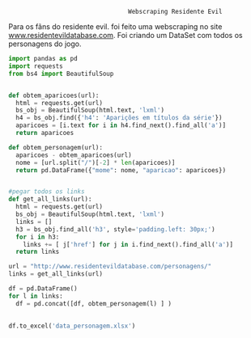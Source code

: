                                      Webscraping Residente Evil

Para os fãns do residente evil. foi feito uma webscraping no site www.residentevildatabase.com. Foi criando um DataSet com todos os personagens do jogo.



```python
import pandas as pd
import requests 
from bs4 import BeautifulSoup
```

```python

def obtem_aparicoes(url):
  html = requests.get(url)
  bs_obj = BeautifulSoup(html.text, 'lxml')
  h4 = bs_obj.find({'h4': 'Aparições em títulos da série'})
  aparicoes = [i.text for i in h4.find_next().find_all('a')]
  return aparicoes

def obtem_personagem(url):
  aparicoes - obtem_aparicoes(url)
  nome = [url.split("/")[-2] * len(aparicoes)]
  return pd.DataFrame({"mome": nome, "aparicao": aparicoes})


#pegar todos os links
def get_all_links(url):
  html = requests.get(url)
  bs_obj = BeautifulSoup(html.text, 'lxml')
  links = [] 
  h3 = bs_obj.find_all('h3', style='padding.left: 30px;')
  for i in h3:
    links += [ j['href'] for j in i.find_next().find_all('a')]
  return links 
  ```
  
  ```python
  url = "http://www.residentevildatabase.com/personagens/"
links = get_all_links(url)
```

```python
df = pd.DataFrame()
for l in links:
  df = pd.concat([df, obtem_personagem(l) ] )
  
  ```
  
  ```python
  df.to_excel('data_personagem.xlsx')
  ```
  
  
  
  
  
  
